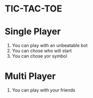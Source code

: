 # TIC-TAC-TOE
# Single Player
1) You can play with an unbeatable bot
2) You can chose who will start
3) You can chose yor symbol
# Multi Player
1) You can play with your friends
